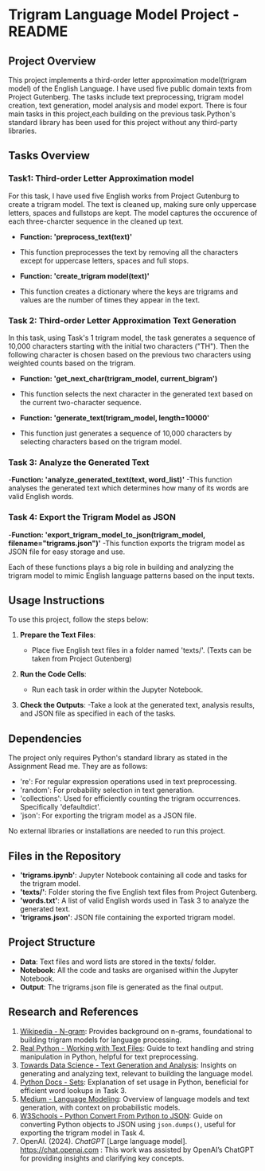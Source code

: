 # Trigram Language Model Project - README

## Project Overview

This project implements a third-order letter approximation model(trigram model) of the English Language. I have used five public domain texts from Project Gutenberg. The tasks include text preprocessing, trigram model creation, text generation, model analysis and model export. There is four main tasks in this project,each building on the previous task.Python's standard library has been used for this project without any third-party libraries.

## Tasks Overview

### Task1: Third-order Letter Approximation model
For this task, I have used five English works from Project Gutenburg to create a trigram model. The text is cleaned up, making sure only uppercase letters, spaces and fullstops are kept. The model captures the occurence of each three-charcter sequence in the cleaned up text.

- **Function: 'preprocess_text(text)'**
- This function preprocesses the text by removing all the characters except for uppercase letters, spaces and full stops.

- **Function: 'create_trigram model(text)'**
- This function creates a dictionary where the keys are trigrams and values are the number of times they appear in the text.


### Task 2: Third-order Letter Approximation Text Generation
In this task, using Task's 1 trigram model, the task generates a sequence of 10,000 characters starting with the initial two characters ("TH"). Then the following character is chosen based on the previous two characters using weighted counts  based on the trigram.

- **Function: 'get_next_char(trigram_model, current_bigram')**
- This function selects the next character in the generated text based on the current two-character sequence.

- **Function: 'generate_text(trigram_model, length=10000'**
- This function just generates a sequence of 10,000 characters by selecting characters based on the trigram model.
  

### Task 3: Analyze the Generated Text

-**Function: 'analyze_generated_text(text, word_list)'**
-This function analyses the generated text which determines how many of its words are valid English words.


### Task 4: Export the Trigram Model as JSON

-**Function: 'export_trigram_model_to_json(trigram_model, filename="trigrams.json")'**
-This function exports the trigram model as JSON file for easy storage and use.

Each of these functions plays a big role in building and analyzing the trigram model to mimic English language patterns based on the input texts.

## Usage Instructions
To use this project, follow the steps below:

1. **Prepare the Text Files**:
   - Place five English text files in a folder named 'texts/'. (Texts can be taken from Project Gutenberg)
  
2. **Run the Code Cells**:
   - Run each task in order within the Jupyter Notebook.
  
3. **Check the Outputs**:
   -Take a look at the generated text, analysis results, and JSON file as specified in each of the tasks.



## Dependencies
The project only requires Python's standard library as stated in the Assignment Read me.
They are as follows:

- 're': For regular expression operations used in text preprocessing.
- 'random': For probability selection in text generation.
- 'collections': Used for efficiently counting the trigram occurrences. Specifically 'defaultdict'.
- 'json': For exporting the trigram model as a JSON file.

No external libraries or installations are needed to run this project.

## Files in the Repository
- **'trigrams.ipynb'**: Jupyter Notebook containing all code and tasks for the trigram model.
- **'texts/'**: Folder storing the five English text files from Project Gutenberg.
- **'words.txt'**: A list of valid English words used in Task 3 to analyze the generated text.
- **'trigrams.json'**: JSON file containing the exported trigram model.


## Project Structure
- **Data**: Text files and word lists are stored in the texts/ folder.
- **Notebook**: All the code and tasks are organised within the Jupyter Notebook.
- **Output**: The trigrams.json file is generated as the final output.


## Research and References

1. [Wikipedia - N-gram](https://en.wikipedia.org/wiki/N-gram): Provides background on n-grams, foundational to building trigram models for language processing.
2. [Real Python - Working with Text Files](https://realpython.com/python-string-split-concatenate-join/): Guide to text handling and string manipulation in Python, helpful for text preprocessing.
3. [Towards Data Science - Text Generation and Analysis](https://towardsdatascience.com/text-generation-with-python-and-nlp-23ff8ecf10f5): Insights on generating and analyzing text, relevant to building the language model.
4. [Python Docs - Sets](https://docs.python.org/3/tutorial/datastructures.html#sets): Explanation of set usage in Python, beneficial for efficient word lookups in Task 3.
5. [Medium - Language Modeling](https://medium.com/@roshmitadey/understanding-language-modeling-from-n-grams-to-transformer-based-neural-models-d2bdf1532c6d): Overview of language models and text generation, with context on probabilistic models.
6. [W3Schools - Python Convert From Python to JSON](https://www.w3schools.com/python/gloss_python_convert_into_JSON.asp#:~:text=Python%20Convert%20From%20Python%20to%20JSON,-%E2%9D%AE%20Python%20Glossary&text=If%20you%20have%20a%20Python,dumps()%20method): Guide on converting Python objects to JSON using `json.dumps()`, useful for exporting the trigram model in Task 4.
7. OpenAI. (2024). *ChatGPT* [Large language model]. https://chat.openai.com : This work was assisted by OpenAI’s ChatGPT for providing insights and clarifying key concepts.




